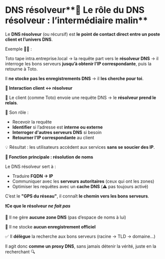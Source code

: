 # DNS résolveur**🧭 Le rôle du DNS résolveur : l’intermédiaire malin**

Le **DNS résolveur** (ou récursif) est **le point de contact direct entre un poste client et l’univers DNS**.

Exemple 🧑‍💻 :

Toto tape intra.entreprise.local → la requête part vers le **résolveur DNS** → il interroge les bons serveurs **jusqu’à obtenir l’IP correspondante**, puis la retourne à Toto.

Il **ne stocke pas les enregistrements DNS** → il **les cherche pour toi**.



**🔁 Interaction client ↔️ résolveur**

💬 Le client (comme Toto) envoie une requête DNS → le **résolveur prend le relais**.

🎯 Son rôle :

- Recevoir la requête
- **Identifier** si l’adresse est **interne ou externe**
- **Interroger d'autres serveurs DNS** si besoin
- **Retourner l’IP correspondante** au client

💡 Résultat : les utilisateurs accèdent aux services **sans se soucier des IP**.



**🧠 Fonction principale : résolution de noms**

Le DNS résolveur sert à :

- Traduire **FQDN → IP**
- Communiquer avec les **serveurs autoritaires** (ceux qui ont les zones)
- Optimiser les requêtes avec un **cache DNS** (⚠️ pas toujours activé)

C’est le **"GPS du réseau"**, il connaît **le chemin vers les bons serveurs**.



**❗Ce que le résolveur *ne fait pas***

🚫 Il ne gère **aucune zone DNS** (pas d’espace de noms à lui)

🚫 Il ne stocke **aucun enregistrement officiel**

✅ Il **délègue** la recherche aux bons serveurs (racine → TLD → domaine...)

Il agit donc **comme un proxy DNS**, sans jamais détenir la vérité, juste en la recherchant 🔍
